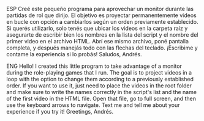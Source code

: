 ESP
Creé este pequeño programa para aprovechar un monitor durante las partidas de rol que dirijo. El objetivo es proyectar permanentemente videos en bucle con opción a cambiarlos según un orden previamente establecido.
Si querés utilizarlo, solo tenés que ubicar los videos en la carpeta raíz y asegurarte de escribir bien los nombres en la lista del script y el nombre del primer video en el archivo HTML. Abrí ese mismo archivo, poné pantalla completa, y después manejás todo con las flechas del teclado. ¡Escribime y contame la experiencia si lo probás!
Saludos, Andrés.

ENG
Hello!
I created this little program to take advantage of a monitor during the role-playing games that I run. The goal is to project videos in a loop with the option to change them according to a previously established order.
If you want to use it, just need to place the videos in the root folder and make sure to write the names correctly in the script's list and the name of the first video in the HTML file. Open that file, go to full screen, and then use the keyboard arrows to navigate. Text me and tell me about your experience if you try it!
Greetings, Andrés.